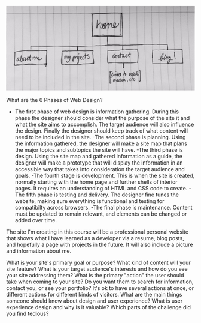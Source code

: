 ![site map](/week-2/imgs/site-map.jpg "Sibel's Site Map")

What are the 6 Phases of Web Design?

- The first phase of web design is information gathering. During this phase the designer should consider what the purpose of the site it and what the site aims to accomplish. The target audience will also influence the design. Finally the designer should keep track of what content will need to be included in the site.
-The second phase is planning. Using the information gathered, the designer will make a site map that plans the major topics and subtopics the site will have.
-The third phase is design. Using the site map and gathered information as a guide, the designer will make a prototype that will display the information in an accessible way that takes into consideration the target audience and goals.
-The fourth stage is development. This is when the site is created, normally starting with the home page and further shells of interior pages. It requires an understanding of HTML and CSS code to create.
-The fifth phase is testing and delivery. The designer fine tunes the website, making sure everything is functional and testing for compatibilty across browsers.
-The final phase is maintenance. Content must be updated to remain relevant, and elements can be changed or added over time.

The site I'm creating in this course will be a professional personal website that shows what I have learned as a developer via a resume, blog posts, and hopefully a page with projects in the future. It will also include a picture and information about me.

What is your site's primary goal or purpose? What kind of content will your site feature?
What is your target audience's interests and how do you see your site addressing them?
What is the primary "action" the user should take when coming to your site? Do you want them to search for information, contact you, or see your portfolio? It's ok to have several actions at once, or different actions for different kinds of visitors.
What are the main things someone should know about design and user experience?
What is user experience design and why is it valuable? 
Which parts of the challenge did you find tedious?